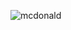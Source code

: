 ![mcdonald](https://user-images.githubusercontent.com/68664399/91717891-54b20f80-ebcd-11ea-97ae-c4b301bba4d1.png)

